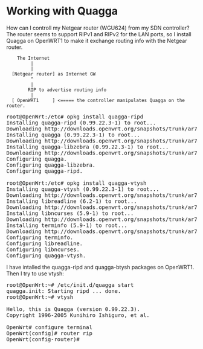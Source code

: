 Working with Quagga
===================

How can I controll my Netgear router (WGU624) from my SDN controller?
The router seems to support RIPv1 and RIPv2 for the LAN ports, 
so I install Quagga on OpenWRT1 to make it exchange routing info with the Netgear router.

        The Internet
             |
             |
      [Netgear router] as Internet GW
             ^
             |
            RIP to advertise routing info
             |
      [ OpenWRT1     ] <===== the controller manipulates Quagga on the router.

<pre>
root@OpenWrt:/etc# opkg install quagga-ripd
Installing quagga-ripd (0.99.22.3-1) to root...
Downloading http://downloads.openwrt.org/snapshots/trunk/ar71xx/packages/quagga-ripd_0.99.22.3-1_ar71xx.ipk.
Installing quagga (0.99.22.3-1) to root...
Downloading http://downloads.openwrt.org/snapshots/trunk/ar71xx/packages/quagga_0.99.22.3-1_ar71xx.ipk.
Installing quagga-libzebra (0.99.22.3-1) to root...
Downloading http://downloads.openwrt.org/snapshots/trunk/ar71xx/packages/quagga-libzebra_0.99.22.3-1_ar71xx.ipk.
Configuring quagga.
Configuring quagga-libzebra.
Configuring quagga-ripd.

root@OpenWrt:/etc# opkg install quagga-vtysh
Installing quagga-vtysh (0.99.22.3-1) to root...
Downloading http://downloads.openwrt.org/snapshots/trunk/ar71xx/packages/quagga-vtysh_0.99.22.3-1_ar71xx.ipk.
Installing libreadline (6.2-1) to root...
Downloading http://downloads.openwrt.org/snapshots/trunk/ar71xx/packages/libreadline_6.2-1_ar71xx.ipk.
Installing libncurses (5.9-1) to root...
Downloading http://downloads.openwrt.org/snapshots/trunk/ar71xx/packages/libncurses_5.9-1_ar71xx.ipk.
Installing terminfo (5.9-1) to root...
Downloading http://downloads.openwrt.org/snapshots/trunk/ar71xx/packages/terminfo_5.9-1_ar71xx.ipk.
Configuring terminfo.
Configuring libreadline.
Configuring libncurses.
Configuring quagga-vtysh.
</pre>

I have intalled the quagga-ripd and quagga-btysh packages on OpenWRT1. Then I try to use vtysh:

<pre>
root@OpenWrt:~# /etc/init.d/quagga start
quagga.init: Starting ripd ... done.
root@OpenWrt:~# vtysh

Hello, this is Quagga (version 0.99.22.3).
Copyright 1996-2005 Kunihiro Ishiguro, et al.

OpenWrt# configure terminal
OpenWrt(config)# router rip
OpenWrt(config-router)#
</pre>




